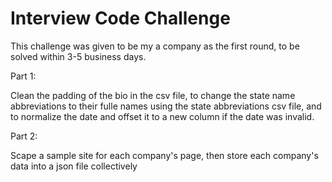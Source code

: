 # Interview Code Challenge
This challenge was given to be my a company as the first round, to be solved within 3-5 business days.

Part 1:

Clean the padding of the bio in the csv file, to change the state name abbreviations to their fulle names using the state abbreviations csv file, and to normalize the date and offset it to a new column if the date was invalid.

Part 2:

Scape a sample site for each company's page, then store each company's data into a json file collectively
